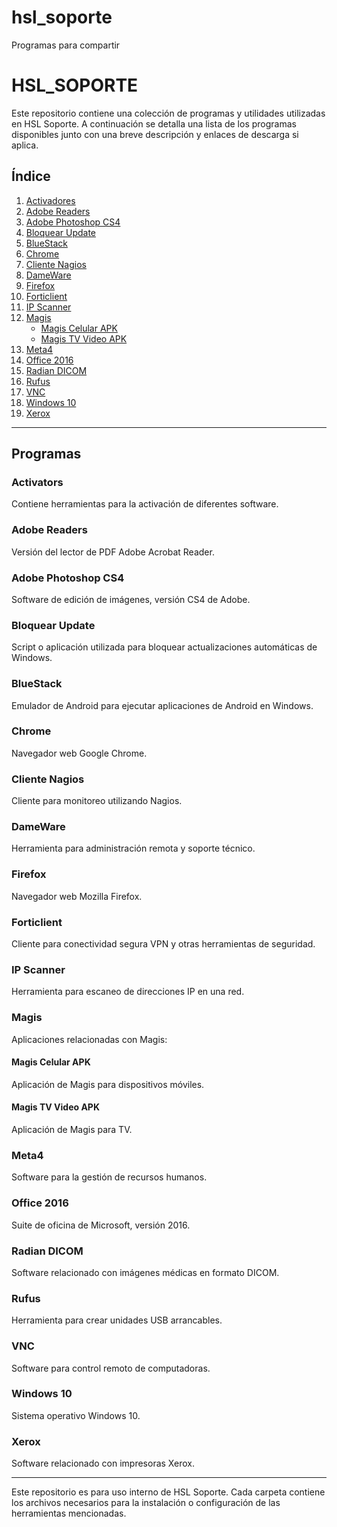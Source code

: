 # hsl_soporte
Programas para compartir

# HSL_SOPORTE

Este repositorio contiene una colección de programas y utilidades utilizadas en HSL Soporte. A continuación se detalla una lista de los programas disponibles junto con una breve descripción y enlaces de descarga si aplica.

## Índice

1. [Activadores](programas/Activators)
2. [Adobe Readers](#adobe-readers)
3. [Adobe Photoshop CS4](#adobe-photoshop-cs4)
4. [Bloquear Update](#bloquear-update)
5. [BlueStack](#bluestack)
6. [Chrome](#chrome)
7. [Cliente Nagios](#cliente-nagios)
8. [DameWare](#dameware)
9. [Firefox](#firefox)
10. [Forticlient](#forticlient)
11. [IP Scanner](#ip-scanner)
12. [Magis](#magis)
    - [Magis Celular APK](#magis-celular-apk)
    - [Magis TV Video APK](#magis-tv-video-apk)
13. [Meta4](#meta4)
14. [Office 2016](#office-2016)
15. [Radian DICOM](#radian-dicom)
16. [Rufus](#rufus)
17. [VNC](#vnc)
18. [Windows 10](#windows-10)
19. [Xerox](#xerox)

---

## Programas

### Activators
Contiene herramientas para la activación de diferentes software.

### Adobe Readers
Versión del lector de PDF Adobe Acrobat Reader.

### Adobe Photoshop CS4
Software de edición de imágenes, versión CS4 de Adobe.

### Bloquear Update
Script o aplicación utilizada para bloquear actualizaciones automáticas de Windows.

### BlueStack
Emulador de Android para ejecutar aplicaciones de Android en Windows.

### Chrome
Navegador web Google Chrome.

### Cliente Nagios
Cliente para monitoreo utilizando Nagios.

### DameWare
Herramienta para administración remota y soporte técnico.

### Firefox
Navegador web Mozilla Firefox.

### Forticlient
Cliente para conectividad segura VPN y otras herramientas de seguridad.

### IP Scanner
Herramienta para escaneo de direcciones IP en una red.

### Magis
Aplicaciones relacionadas con Magis:

#### Magis Celular APK
Aplicación de Magis para dispositivos móviles.

#### Magis TV Video APK
Aplicación de Magis para TV.

### Meta4
Software para la gestión de recursos humanos.

### Office 2016
Suite de oficina de Microsoft, versión 2016.

### Radian DICOM
Software relacionado con imágenes médicas en formato DICOM.

### Rufus
Herramienta para crear unidades USB arrancables.

### VNC
Software para control remoto de computadoras.

### Windows 10
Sistema operativo Windows 10.

### Xerox
Software relacionado con impresoras Xerox.

---

Este repositorio es para uso interno de HSL Soporte. Cada carpeta contiene los archivos necesarios para la instalación o configuración de las herramientas mencionadas.

